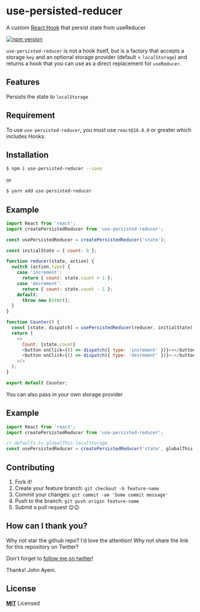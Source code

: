 # use-persisted-reducer

A custom [React Hook](https://reactjs.org/docs/hooks-overview.html) that persist state from useReducer

[![npm version](https://badge.fury.io/js/use-persisted-reducer.svg)](https://badge.fury.io/js/use-persisted-reducer)

`use-persisted-reducer` is not a hook itself, but is a factory that accepts a storage `key`
and an optional storage provider (default = `localStorage`) and returns a hook
that you can use as a direct replacement for `useReducer`.

## Features

Persists the state to `localStorage`

## Requirement

To use `use-persisted-reducer`, you must use `react@16.8.0` or greater which includes Hooks.

## Installation

```sh
$ npm i use-persisted-reducer --save
```

or

```sh
$ yarn add use-persisted-reducer
```

## Example

```js
import React from 'react';
import createPersistedReducer from 'use-persisted-reducer';

const usePersistedReducer = createPersistedReducer('state');

const initialState = { count: 0 };

function reducer(state, action) {
  switch (action.type) {
    case 'increment':
      return { count: state.count + 1 };
    case 'decrement':
      return { count: state.count - 1 };
    default:
      throw new Error();
  }
}

function Counter() {
  const [state, dispatch] = usePersistedReducer(reducer, initialState);
  return (
    <>
      Count: {state.count}
      <button onClick={() => dispatch({ type: 'increment' })}>+</button>
      <button onClick={() => dispatch({ type: 'decrement' })}>-</button>
    </>
  );
}

export default Counter;
```

You can also pass in your own storage provider

## Example

```js
import React from 'react';
import createPersistedReducer from 'use-persisted-reducer';

// defaults to globalThis.localStorage
const usePersistedReducer = createPersistedReducer('state', globalThis.sessionStorage);
```

## Contributing

1. Fork it!
2. Create your feature branch: `git checkout -b feature-name`
3. Commit your changes: `git commit -am 'Some commit message'`
4. Push to the branch: `git push origin feature-name`
5. Submit a pull request 😉😉

## How can I thank you?

Why not star the github repo? I'd love the attention! Why not share the link for this repository on Twitter?

Don't forget to [follow me on twitter](https://twitter.com/iamraphson)!

Thanks!
John Ayeni.

## License

**[MIT](LICENSE)** Licensed